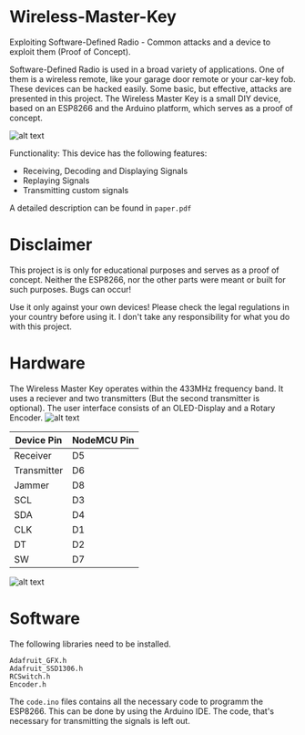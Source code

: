 # Wireless-Master-Key
Exploiting Software-Defined Radio - Common attacks and a device to exploit them (Proof of Concept).


Software-Defined Radio is used in a broad variety of applications. One of them is a wireless remote, like your garage door remote or your car-key fob. These devices can be hacked easily. Some basic, but effective, attacks are presented in this project. The Wireless Master Key is  a small DIY device, based on an ESP8266 and the Arduino platform, which serves as a proof of concept.

![alt text](https://github.com/code-byter/Wireless-Master-Key/blob/master/images/333_device.jpg "Wireless master key")

Functionality:
This device has the following features:
- Receiving, Decoding and Displaying Signals
- Replaying Signals
- Transmitting custom signals

A detailed description can be found in ```paper.pdf```

# Disclaimer
This project is is only for educational purposes and serves as a proof of concept.
Neither the ESP8266, nor the other parts were meant or built for such purposes. Bugs can occur!

Use it only against your own devices!
Please check the legal regulations in your country before using it.
I don't take any responsibility for what you do with this project.

# Hardware
The Wireless Master Key operates within the 433MHz frequency band. It uses a reciever and two transmitters (But the second transmitter is optional). The user interface consists of an OLED-Display and a Rotary Encoder.
![alt text](https://github.com/code-byter/Wireless-Master-Key/blob/master/images/310_schematic.png "Schematic")

Device Pin  | NodeMCU Pin
----------- | ------------
Receiver    | D5
Transmitter | D6
Jammer      | D8
SCL         | D3
SDA         | D4
CLK         | D1
DT          | D2
SW          | D7

![alt text](https://github.com/code-byter/Wireless-Master-Key/blob/master/images/332_assembly.jpg "Electronics")

# Software
The following libraries need to be installed.
```
Adafruit_GFX.h
Adafruit_SSD1306.h
RCSwitch.h
Encoder.h
```


The ```code.ino``` files contains all the necessary code to programm the ESP8266. This can be done by using the Arduino IDE. The code, that's necessary for transmitting the signals is left out.


